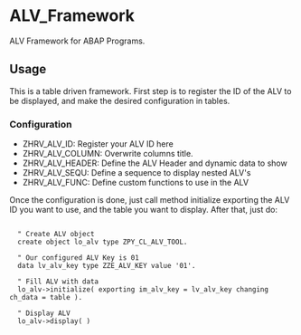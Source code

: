 # ALV_Framework
ALV Framework for ABAP Programs.

## Usage
This is a table driven framework. First step is to register the ID of the ALV to be displayed, and make the desired configuration in tables.

### Configuration
- ZHRV_ALV_ID: Register your ALV ID here
- ZHRV_ALV_COLUMN: Overwrite columns title. 
- ZHRV_ALV_HEADER: Define the ALV Header and dynamic data to show
- ZHRV_ALV_SEQU: Define a sequence to display nested ALV's
- ZHRV_ALV_FUNC: Define custom functions to use in the ALV

Once the configuration is done, just call method initialize exporting the ALV ID you want to use, and the table you want to display. After that, just do:

```abap
  
  " Create ALV object
  create object lo_alv type ZPY_CL_ALV_TOOL.
  
  " Our configured ALV Key is 01
  data lv_alv_key type ZZE_ALV_KEY value '01'.
  
  " Fill ALV with data
  lo_alv->initialize( exporting im_alv_key = lv_alv_key changing ch_data = table ).
  
  " Display ALV
  lo_alv->display( )
```
